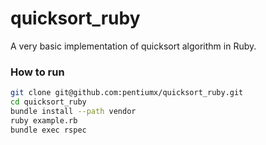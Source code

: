 # quicksort_ruby
A very basic implementation of quicksort algorithm in Ruby.

### How to run
```bash
git clone git@github.com:pentiumx/quicksort_ruby.git
cd quicksort_ruby
bundle install --path vendor
ruby example.rb
bundle exec rspec
```
